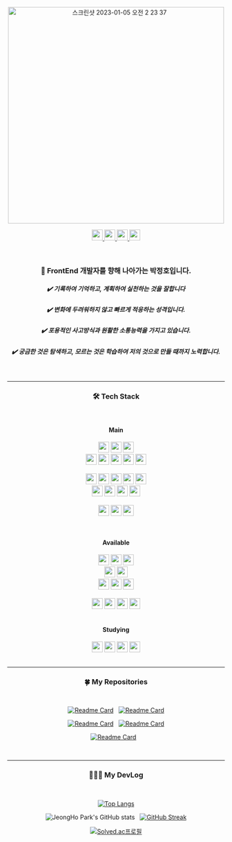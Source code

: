 
<p align="center">
<img width="500" alt="스크린샷 2023-01-05 오전 2 23 37" src="https://user-images.githubusercontent.com/81337674/210613446-3eef8f39-cb2a-4993-b5db-165ece9073ab.png">
</p>



<div align='center'>
  <a href="https://www.notion.so/Hi-I-m-Park-Jeong-Ho-c95dc3cffa3343758aa4f4b115b99eeb">
  <img height="25" src="https://img.shields.io/badge/Notion-000000?style=for-the-badge&logo=Notion&logoColor=white">
  </a>
  <a href="https://velog.io/@pjh1011409">
  <img height="25" src="https://img.shields.io/badge/Velog-20C997?style=for-the-badge&logo=Velog&logoColor=white">
  </a>
  <a href="mailto:pjh31208@naver.com">
   <img height="25" src="https://img.shields.io/badge/Mail-EA4335?style=for-the-badge&logo=Gmail&logoColor=white">
  </a>
  
  <a href="https://www.notion.so/PJH-s-Tech-Library-469d838d709c4015b84023e273901f3c">
  <img height="25" src="https://img.shields.io/badge/Tech Library-0288D1?style=for-the-badge&logo=BookStack&logoColor=white">
  </a>
  </p>
</div>

<br>


<div align='center'>

### 👋 FrontEnd 개발자를 향해 나아가는 박정호입니다.

 ##### ✔️ 기록하여 기억하고, 계획하여 실천하는 것을 잘합니다

 ##### ✔️ 변화에 두려워하지 않고 빠르게 적응하는 성격입니다.

 ##### ✔️ 포용적인 사고방식과 원활한 소통능력을 가지고 있습니다. 

 ##### ✔️ 궁금한 것은 탐색하고, 모르는 것은 학습하여 저의 것으로 만들 때까지 노력합니다.
</div>

<br>

------
<div align='center'>
<h3> 🛠 Tech Stack</h3>
</div>

<br>

<div align='center'>
<h4>   Main</h4>

<img height="25" src="https://img.shields.io/badge/React-61DAFB?style=for-the-badge&logo=React&logoColor=white">
<img height="25" src="https://img.shields.io/badge/Javascript-F7DF1E?style=for-the-badge&logo=Typescript&logoColor=white">
<img height="25" src="https://img.shields.io/badge/Javascript-3178C6?style=for-the-badge&logo=Typescript&logoColor=white">

<br>

<img height="25" src="https://img.shields.io/badge/Next.js-000000?style=for-the-badge&logo=Next.js&logoColor=white">
<img height="25" src="https://img.shields.io/badge/React Query-FF4154?style=for-the-badge&logo=React Query&logoColor=white">
<img height="25" src="https://img.shields.io/badge/Recoil-0075EB?style=for-the-badge&logo=Revolut&logoColor=white">
<img height="25" src="https://img.shields.io/badge/SWR-008CDD?style=for-the-badge&logo=Swiper&logoColor=white">
<img height="25" src="https://img.shields.io/badge/REST API-75AADB?style=for-the-badge&logo=RStudio&logoColor=white">     

<br>
<br>

<img height="25" src="https://img.shields.io/badge/HTML5-E34F26?style=for-the-badge&logo=HTML5&logoColor=white">
<img height="25" src="https://img.shields.io/badge/CSS3-1572B6?style=for-the-badge&logo=CSS3&logoColor=white">
<img height="25" src="https://img.shields.io/badge/Sass-CC6699?style=for-the-badge&logo=Sass&logoColor=white">
<img height="25" src="https://img.shields.io/badge/Tailwind CSS-06B6D4?style=for-the-badge&logo=TailwindCSS&logoColor=white">
<img height="25" src="https://img.shields.io/badge/Styled components-DB7093?style=for-the-badge&logo=Styled components&logoColor=white">

<br>
<img height="25" src="https://img.shields.io/badge/Webpack-8DD6F9?style=for-the-badge&logo=Webpack&logoColor=white">
<img height="25" src="https://img.shields.io/badge/Prettier-F7B93E?style=for-the-badge&logo=Prettier&logoColor=white">
<img height="25" src="https://img.shields.io/badge/ESLint-4B32C3?style=for-the-badge&logo=ESLint&logoColor=white">
<img height="25" src="https://img.shields.io/badge/MSW-D9272E.svg?style=for-the-badge&logo=MEGA&logoColor=%2361DAFB">
  
<br>
<br>

<img height="25" src="https://img.shields.io/badge/Visual%20Studio%20Code-0078d7.svg?style=for-the-badge&logo=visual-studio-code&logoColor=white">
<img height="25" src="https://img.shields.io/badge/git-%23F05033.svg?style=for-the-badge&logo=git&logoColor=white">
<img height="25" src="https://img.shields.io/badge/github-%23121011.svg?style=for-the-badge&logo=github&logoColor=white">

</p>

<br>

<h4>  Available  </h4>

<img height="25" src="https://img.shields.io/badge/node.js-6DA55F?style=for-the-badge&logo=node.js&logoColor=white">
<img height="25" src="https://img.shields.io/badge/express.js-%23404d59.svg?style=for-the-badge&logo=express&logoColor=%2361DAFB">
<img height="25" src="https://img.shields.io/badge/Firebase-FFCA28?style=for-the-badge&&logo=Firebase&logoColor=orange">

<br>

<img height="25" src="https://img.shields.io/badge/PostgreSQL-4169E1?style=for-the-badge&logo=PostgreSQL&logoColor=white">
<img height="25" src="https://img.shields.io/badge/GraphQL-E10098?style=for-the-badge&logo=GraphQL&logoColor=white"> 

<br>

<img height="25" src="https://img.shields.io/badge/Vite-646CFF?style=for-the-badge&logo=Vite&logoColor=white">
<img height="25" src="https://img.shields.io/badge/Apollo GraphQL-311C87?style=for-the-badge&logo=Apollo GraphQL&logoColor=white">
<img height="25" src="https://img.shields.io/badge/JSON Web Tokens-000000?style=for-the-badge&logo=JSON Web Tokens&logoColor=white">

  
<br>
<br>

<img height="25" src="https://img.shields.io/badge/Vercel-000000?style=for-the-badge&logo=Vercel&logoColor=white">
<img height="25" src="https://img.shields.io/badge/Heroku-430098?style=for-the-badge&logo=Heroku&logoColor=white">
<img height="25" src="https://img.shields.io/badge/Amazon EC2-FF9900?style=for-the-badge&logo=Amazon EC2&logoColor=white">
<img height="25" src="https://img.shields.io/badge/Docker-2496ED?style=for-the-badge&logo=Docker&logoColor=white">

<br>
<br>

<h4>  Studying  </h4>
<img height="25" src="https://img.shields.io/badge/Flutter-02569B?style=for-the-badge&logo=Flutter&logoColor=white">
<img height="25" src="https://img.shields.io/badge/Dart-0175C2?style=for-the-badge&logo=Dart&logoColor=white">
<img height="25" src="https://img.shields.io/badge/git Flow-%23F05033.svg?style=for-the-badge&logo=git&logoColor=white">
<img height="25" src="https://img.shields.io/badge/BFF-7957D5?style=for-the-badge&logo=Buefy&logoColor=white">

 


                
                

</div>







<br>

------

<div align='center'>
<h3>🍀 My Repositories</h3>
</div>

<br>

<div align='center'>

[![Readme Card](https://github-readme-stats.vercel.app/api/pin/?username=pjh1011409&repo=pjh-shoppingmall)](https://github.com/pjh1011409/pjh-shoppingmall)&nbsp;&nbsp;&nbsp;[![Readme Card](https://github-readme-stats.vercel.app/api/pin/?username=pjh1011409&repo=pjh-community-site)](https://github.com/pjh1011409/pjh-community-site)

[![Readme Card](https://github-readme-stats.vercel.app/api/pin/?username=pjh1011409&repo=pjh-gameworld)](https://github.com/pjh1011409/pjh-gameworld)&nbsp;&nbsp;&nbsp;[![Readme Card](https://github-readme-stats.vercel.app/api/pin/?username=pjh1011409&repo=pjh-mywebsite)](https://github.com/pjh1011409/pjh-mywebsite) 

[![Readme Card](https://github-readme-stats.vercel.app/api/pin/?username=pjh1011409&repo=pjh-todolist)](https://github.com/pjh1011409/pjh-todolist)&nbsp;&nbsp;&nbsp;

</div>

<br>

------

<div align='center'>
<h3>👨🏻‍💻 My DevLog</h3>
</div>

<br>

<div align='center'>



[![Top Langs](https://github-readme-stats.vercel.app/api/top-langs/?username=pjh1011409&layout=compact&show_icons=&theme=radical)](https://github.com/anuraghazra/github-readme-stats)

</div>



<div align='center'>

![JeongHo Park's GitHub stats](https://github-readme-stats.vercel.app/api?username=pjh1011409&show_icons=true&theme=radical)&nbsp;&nbsp;&nbsp;[![GitHub Streak](https://streak-stats.demolab.com/?user=pjh1011409&theme=dark)](https://git.io/streak-stats)

</div>

<div align='center'>

[![Solved.ac프로필](http://mazassumnida.wtf/api/v2/generate_badge?boj=pjh1011409)](https://solved.ac/pjh1011409)

</div>



<br>






